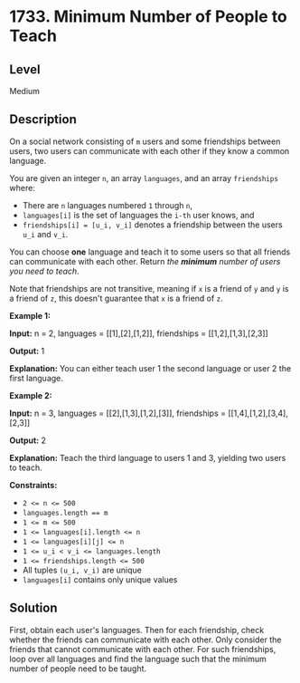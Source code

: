 # 1733. Minimum Number of People to Teach
## Level
Medium

## Description
On a social network consisting of `m` users and some friendships between users, two users can communicate with each other if they know a common language.

You are given an integer `n`, an array `languages`, and an array `friendships` where:

* There are `n` languages numbered `1` through `n`,
* `languages[i]` is the set of languages the `i-th` user knows, and
* `friendships[i] = [u_i, v_i]` denotes a friendship between the users `u_i` and `v_i`.

You can choose **one** language and teach it to some users so that all friends can communicate with each other. Return *the **minimum** number of users you need to teach*.

Note that friendships are not transitive, meaning if `x` is a friend of `y` and `y` is a friend of `z`, this doesn't guarantee that `x` is a friend of `z`.

**Example 1:**

**Input:** n = 2, languages = [[1],[2],[1,2]], friendships = [[1,2],[1,3],[2,3]]

**Output:** 1

**Explanation:** You can either teach user 1 the second language or user 2 the first language.

**Example 2:**

**Input:** n = 3, languages = [[2],[1,3],[1,2],[3]], friendships = [[1,4],[1,2],[3,4],[2,3]]

**Output:** 2

**Explanation:** Teach the third language to users 1 and 3, yielding two users to teach.

**Constraints:**

* `2 <= n <= 500`
* `languages.length == m`
* `1 <= m <= 500`
* `1 <= languages[i].length <= n`
* `1 <= languages[i][j] <= n`
* `1 <= u_i < v_i <= languages.length`
* `1 <= friendships.length <= 500`
* All tuples `(u_i, v_i)` are unique
* `languages[i]` contains only unique values

## Solution
First, obtain each user's languages. Then for each friendship, check whether the friends can communicate with each other. Only consider the friends that cannot communicate with each other. For such friendships, loop over all languages and find the language such that the minimum number of people need to be taught.
